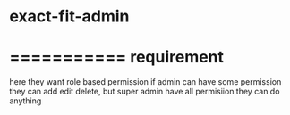 # exact-fit-admin
===========
requirement
===========
here they want role based permission if admin can have some permission they can add edit delete, but super admin have  all permisiion they can do anything 